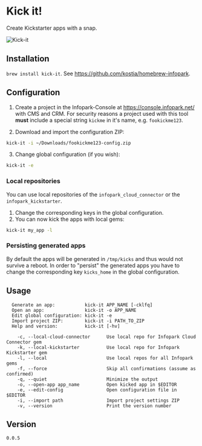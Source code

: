 # Kick it!

Create Kickstarter apps with a snap.

![Kick-it](https://raw.github.com/kostia/kick-it/master/kick-it.png)

## Installation

`brew install kick-it`. See https://github.com/kostia/homebrew-infopark.

## Configuration

1. Create a project in the Infopark-Console at https://console.infopark.net/ with CMS and CRM.
For security reasons a project used with this tool __must__ include a special string `kickme`
in it's name, e.g. `fookickme123`.

2. Download and import the configuration ZIP:

```bash
kick-it -i ~/Downloads/fookickme123-config.zip
```

3. Change global configuration (if you wish):

```bash
kick-it -e
```

### Local repositories

You can use local repositories of the `infopark_cloud_connector` or the `infopark_kickstarter`.

1. Change the corresponding keys in the global configuration.
2. You can now kick the apps with local gems:

```bash
kick-it my_app -l
```

### Persisting generated apps

By default the apps will be generated in `/tmp/kicks` and thus would not survive a reboot.
In order to "persist" the generated apps you have to change the
corresponding key `kicks_home` in the global configuration.

## Usage

```
  Generate an app:           kick-it APP_NAME [-cklfq]
  Open an app:               kick-it -o APP_NAME
  Edit global configuration: kick-it -e
  Import project ZIP:        kick-it -i PATH_TO_ZIP
  Help and version:          kick-it [-hv]

    -c, --local-cloud-connector      Use local repo for Infopark Cloud Connector gem
    -k, --local-kickstarter          Use local repo for Infopark Kickstarter gem
    -l, --local                      Use local repos for all Infopark gems
    -f, --force                      Skip all confirmations (assume as confirmed)
    -q, --quiet                      Minimize the output
    -o, --open-app app_name          Open kicked app in $EDITOR
    -e, --edit-config                Open configuration file in $EDITOR
    -i, --import path                Import project settings ZIP
    -v, --version                    Print the version number
```

## Version

`0.0.5`
